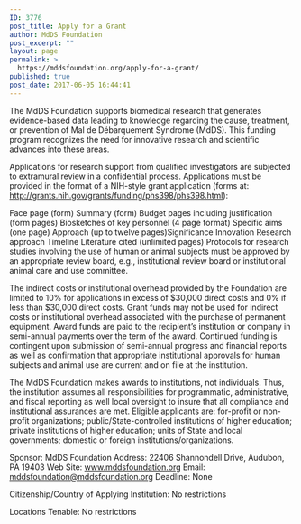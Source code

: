 ```yaml
---
ID: 3776
post_title: Apply for a Grant
author: MdDS Foundation
post_excerpt: ""
layout: page
permalink: >
  https://mddsfoundation.org/apply-for-a-grant/
published: true
post_date: 2017-06-05 16:44:41
---
```

The MdDS Foundation supports biomedical research that generates evidence-based data leading to knowledge regarding the cause, treatment, or prevention of Mal de Débarquement Syndrome (MdDS). This funding program recognizes the need for innovative research and scientific advances into these areas.

Applications for research support from qualified investigators are subjected to extramural review in a confidential process. Applications must be provided in the format of a NIH-style grant application (forms at: http://grants.nih.gov/grants/funding/phs398/phs398.html):

Face page (form)
Summary (form)
Budget pages including justification (form pages)
Biosketches of key personnel (4 page format)
Specific aims (one page)
Approach (up to twelve pages)Significance
Innovation
Research approach
Timeline
Literature cited (unlimited pages)
Protocols for research studies involving the use of human or animal subjects must be approved by an appropriate review board, e.g., institutional review board or institutional animal care and use committee.

The indirect costs or institutional overhead provided by the Foundation are limited to 10% for applications in excess of $30,000 direct costs and 0% if less than $30,000 direct costs. Grant funds may not be used for indirect costs or institutional overhead associated with the purchase of permanent equipment. Award funds are paid to the recipient’s institution or company in semi-annual payments over the term of the award. Continued funding is contingent upon submission of semi-annual progress and financial reports as well as confirmation that appropriate institutional approvals for human subjects and animal use are current and on file at the institution.

The MdDS Foundation makes awards to institutions, not individuals. Thus, the institution assumes all responsibilities for programmatic, administrative, and fiscal reporting as well local oversight to insure that all compliance and institutional assurances are met. Eligible applicants are: for-profit or non-profit organizations; public/State-controlled institutions of higher education; private institutions of higher education; units of State and local governments; domestic or foreign institutions/organizations.

Sponsor: MdDS Foundation
Address: 22406 Shannondell Drive, Audubon, PA 19403
Web Site: www.mddsfoundation.org
Email: mddsfoundation@mddsfoundation.org
Deadline: None

Citizenship/Country of Applying Institution: No restrictions

Locations Tenable: No restrictions